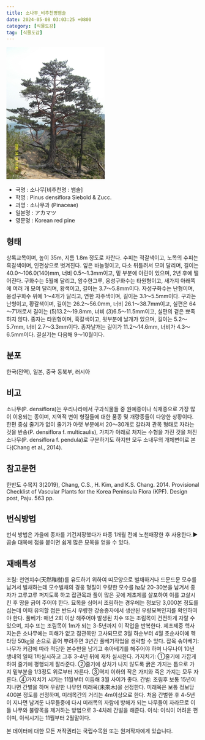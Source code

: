 ```yaml
---
title: 소나무_비추천명뱀솔
date: 2024-05-08 03:03:25 +0800
category: [식물도감]
tag: [식물도감]
---
```




![소나무[비추천명 : 뱀솔]](/assets/img/fileUpload/plants/basic/Pinaceae/Pinus/14994/14994_2_th2.JPG)
- 국명 : 소나무[비추천명 : 뱀솔]
- 학명 : Pinus densiflora Siebold & Zucc.
- 과명 : 소나무과 (Pinaceae)
- 일본명 : アカマツ
- 영문명 : Korean red pine


## 형태
상록교목이며, 높이 35m, 지름 1.8m 정도로 자란다. 수피는 적갈색이고, 노목의 수피는 흑갈색이며, 인편상으로 벗겨진다. 잎은 바늘형이고, 다소 뒤틀려서 모여 달리며, 길이는 40.0～106.0(140)mm, 너비 0.5～1.3mm이고, 밑 부분에 아린이 있으며, 2년 후에 떨어진다. 구화수는 5월에 달리고, 암수한그루, 웅성구화수는 타원형이고, 새가지 아래쪽에 여러 개 모여 달리며, 황색이고, 길이는 3.7～5.8mm이다. 자성구화수는 난형이며, 웅성구화수 위에 1～4개가 달리고, 연한 자주색이며, 길이는 3.1～5.5mm이다. 구과는 난형이고, 황갈색이며, 길이는 26.2～56.0mm, 너비 26.1～38.7mm이고, 실편은 64～71개로서 길이는 (5)13.2～19.8mm, 너비 (3)6.5～11.5mm이고, 실편의 겉은 뾰족하지 않다. 종자는 타원형이며, 흑갈색이고, 윗부분에 날개가 있으며, 길이는 5.2～5.7mm, 너비 2.7～3.3mm이다. 종자날개는 길이가 11.2～14.6mm, 너비가 4.3～6.5mm이다. 결실기는 다음해 9～10월이다.
## 분포
한국(전역), 일본, 중국 동북부, 러시아
## 비고
소나무(P. densiflora)는 우리나라에서 구과식물들 중 원예종이나 식재종으로 가장 많이 이용되는 종이며, 지역적 변이 형질들에 대한 품종 및 개량종들이 다양한 상황이다. 한편 중심 줄기가 없이 줄기가 아랫 부분에서 20～30개로 갈라져 관목 형태로 자라는 것을 반송(P. densiflora f. multicaulis), 가지가 아래로 처지는 수형을 가진 것을 처진소나무(P. densiflora f. pendula)로 구분하기도 하지만 모두 소내무의 개체변이로 본다(Chang et al., 2014).
## 참고문헌
한반도 수목지 3(2019), Chang, C.S., H. Kim, and K.S. Chang. 2014. Provisional Checklist of Vascular Plants for the Korea Peninsula Flora (KPF). Design post, Paju. 563 pp.
## 번식방법
번식 방법은 가을에 종자를 기건저장했다가 파종 1개월 전에 노천매장한 후 사용한다.▶곰솔 대목에 접을 붙이면 쉽게 많은 묘목을 얻을 수 있다.
## 재배특성
조림: 천연치수(天然稚樹)를 유도하기 위하여 띠모양으로 벌채하거나 드문드문 모수를 남겨서 벌채하는데 모수벌채의 경웅 형질이 우량한 모수를 ㏊당 20-30본을 남겨서 종자가 고루고루 퍼지도록 하고 잡관목과 풀이 많은 곳에 제초제를 살포하여 이를 고살시킨 후 땅을 긁어 주어야 한다. 묘목을 심어서 조림하는 경우에는 정보당 3,000본 정도를 심는데 이때 유의할 점은 반드시 우량한 강송종자에서 생산된 우량묘목인지를 확인하여야 한다. 풀베기: 매년 2회 이상 해주어야 발생된 치수 또는 조림목이 건전하게 자랄 수 있으며, 치수 또는 조림목이 1m가 되는 3-5년까지 이 작업을 반복한다. 제초제중 헥사지논은 소나무에는 피해가 없고 잡관목만 고사되므로 3월 하순부터 4월 초순사이에 헥타당 50㎏을 손으로 흩어 뿌려주면 3년간 풀베기작업을 생략할 수 있다. 잡목 솎아베기: 나무가 커감에 따라 적당한 본수만을 남기고 솎아베기를 해주어야 하며 나무나이 10년생내외 일때 1차실시하고 그후 3-4년 뒤에 재차 실시한다. 가지치기: ①줄기에 가깝게 하여 줄기에 평행되게 잘라준다. ②줄기에 상처가 나지 않도록 굵은 가지는 톱으로 가지 밑부분을 1/3정도 위로부터 자른다. ③역지 이하의 작은 가지와 죽은 가지는 모두 자른다. ④가지치기 시기는 11월부터 이듬해 3월 사이가 좋다. 간벌: 조림후 보통 15년이 지나면 간벌을 하며 우량한 나무인 미래목(未來木)을 선정한다. 미래목은 보통 정보당 400본 정도를 선정하며, 미래목간의 거리는 4m이상으로 한다. 처음 간벌한 후 4-5년이 지나면 남겨둔 나무들중에 다시 미래목의 자람에 방해가 되는 나무들이 자라므로 이들 나무와 불량목을 제거하는 방법으로 3-4차례 간벌을 해준다. 이식: 이식이 어려운 편이며, 이식시기는 11월부터 2월말이다.






본 데이터에 대한 모든 저작권리는 국립수목원 또는 원저작자에게 있습니다.
